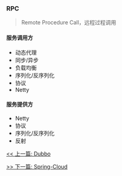 ### RPC

> Remote Procedure Call，远程过程调用

#### 服务调用方

* 动态代理
* 同步/异步
* 负载均衡
* 序列化/反序列化
* 协议
* Netty

#### 服务提供方

* Netty
* 协议
* 序列化/反序列化
* 反射


[<< 上一篇: Dubbo](10-分布式/Dubbo.md)

[>> 下一篇: Spring-Cloud](10-分布式/Spring-Cloud.md)
